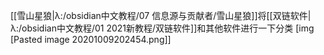 [[雪山星狼|λ:/obsidian中文教程/07 信息源与贡献者/雪山星狼]]将[[双链软件|λ:/obsidian中文教程/01 2021新教程/双链软件]]和其他软件进行一下分类
[img [Pasted image 20201009202454.png]]